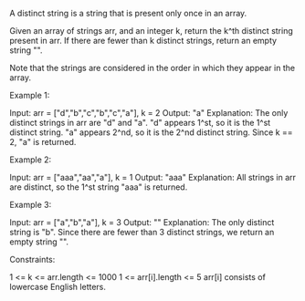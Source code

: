 A distinct string is a string that is present only once in an array.

Given an array of strings arr, and an integer k, return the k^th distinct
string present in arr. If there are fewer than k distinct strings, return an
empty string "".

Note that the strings are considered in the order in which they appear in the
array.


Example 1:


Input: arr = ["d","b","c","b","c","a"], k = 2
Output: "a"
Explanation:
The only distinct strings in arr are "d" and "a".
"d" appears 1^st, so it is the 1^st distinct string.
"a" appears 2^nd, so it is the 2^nd distinct string.
Since k == 2, "a" is returned. 


Example 2:


Input: arr = ["aaa","aa","a"], k = 1
Output: "aaa"
Explanation:
All strings in arr are distinct, so the 1^st string "aaa" is returned.


Example 3:


Input: arr = ["a","b","a"], k = 3
Output: ""
Explanation:
The only distinct string is "b". Since there are fewer than 3 distinct
strings, we return an empty string "".



Constraints:


1 <= k <= arr.length <= 1000
1 <= arr[i].length <= 5
arr[i] consists of lowercase English letters.




